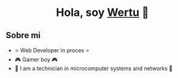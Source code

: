 <div align="center">
<h1 align="center">Hola, soy <a href="https://github.com/wertupo">Wertu</a> 👋</h1>
</div>

## Sobre mi

- ⭐ Web Developer in proces ⭐ 
- 🎮 Gamer boy 🎮
- 📖 I am a technician in microcomputer systems and networks 📖
<br>
